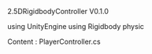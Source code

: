 2.5DRigidbodyController V0.1.0

using UnityEngine
using Rigidbody physic

Content : PlayerController.cs
